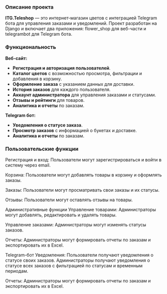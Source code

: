 ### **Описание проекта**

**ITG.Teleshop** — это интернет-магазин цветов с интеграцией Telegram бота для управления заказами и уведомлений. Проект разработан на Django и включает два приложения: flower_shop для веб-части и telegrambot для Telegram бота.

### **Функциональность**

**Веб-сайт:**

- **Регистрация и авторизация пользователей**.
- **Каталог цветов** с возможностью просмотра, фильтрации и добавления в корзину.
- **Оформление заказа** с указанием данных для доставки.
- **История заказов** для каждого пользователя.
- **Аккаунт администратора** для управления заказами и статусами.
- **Отзывы и рейтинги** для товаров.
- **Аналитика и отчеты** по заказам.

**Telegram бот:**

- **Уведомления о статусе заказа**.
- **Просмотр заказов** с информацией о букетах и доставке.
- **Аналитика и отчеты** по заказам.

### **Пользовательские функции**

Регистрация и вход: Пользователи могут зарегистрироваться и войти в систему через email.

Корзина: Пользователи могут добавлять товары в корзину и оформлять заказы.

Заказы: Пользователи могут просматривать свои заказы и их статусы.

Отзывы: Пользователи могут оставлять отзывы на товары.

Административные функции Управление товарами: Администраторы могут добавлять, редактировать и удалять товары.

Управление заказами: Администраторы могут изменять статусы заказов.

Отчеты: Администраторы могут формировать отчеты по заказам и экспортировать их в Excel.

Telegram-бот Уведомления: Пользователи получают уведомления о статусе своих заказов. Администраторы получают уведомления о статусе всех заказов с фильтрацией по статусам и временным периодам.

Отчеты: Администраторы могут формировать отчеты по заказам и экспортировать их в Excel.
